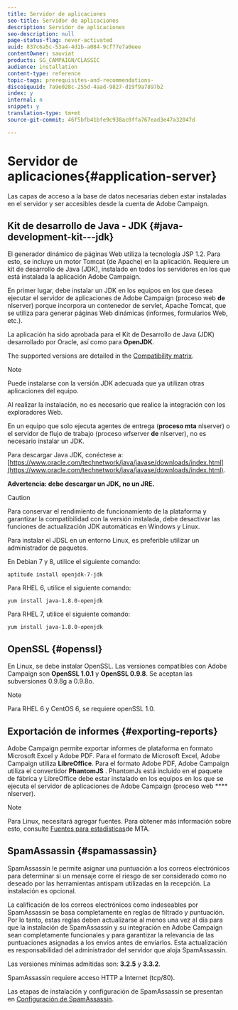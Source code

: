 ```yaml
---
title: Servidor de aplicaciones
seo-title: Servidor de aplicaciones
description: Servidor de aplicaciones
seo-description: null
page-status-flag: never-activated
uuid: 837c6a5c-53a4-4d1b-a084-9cf77e7a0eee
contentOwner: sauviat
products: SG_CAMPAIGN/CLASSIC
audience: installation
content-type: reference
topic-tags: prerequisites-and-recommendations-
discoiquuid: 7a9e028c-255d-4aad-9827-d19f9a7897b2
index: y
internal: n
snippet: y
translation-type: tm+mt
source-git-commit: 46f5bfb41bfe9c938ac0ffa767ead3e47a32047d

---
```



# Servidor de aplicaciones{#application-server}

Las capas de acceso a la base de datos necesarias deben estar instaladas en el servidor y ser accesibles desde la cuenta de Adobe Campaign.

## Kit de desarrollo de Java - JDK {#java-development-kit---jdk}

El generador dinámico de páginas Web utiliza la tecnología JSP 1.2. Para esto, se incluye un motor Tomcat (de Apache) en la aplicación. Requiere un kit de desarrollo de Java (JDK), instalado en todos los servidores en los que está instalada la aplicación Adobe Campaign.

En primer lugar, debe instalar un JDK en los equipos en los que desea ejecutar el servidor de aplicaciones de Adobe Campaign (proceso web **de** nlserver) porque incorpora un contenedor de servlet, Apache Tomcat, que se utiliza para generar páginas Web dinámicas (informes, formularios Web, etc.).

La aplicación ha sido aprobada para el Kit de Desarrollo de Java (JDK) desarrollado por Oracle, así como para **OpenJDK**.

The supported versions are detailed in the [Compatibility matrix](https://helpx.adobe.com/campaign/kb/compatibility-matrix.html).

>[!NOTE]
>
>Puede instalarse con la versión JDK adecuada que ya utilizan otras aplicaciones del equipo.
>  
>Al realizar la instalación, no es necesario que realice la integración con los exploradores Web.
>
>En un equipo que solo ejecuta agentes de entrega (**proceso mta** nlserver) o el servidor de flujo de trabajo (proceso wfserver **de** nlserver), no es necesario instalar un JDK.

Para descargar Java JDK, conéctese a: [https://www.oracle.com/technetwork/java/javase/downloads/index.html](https://www.oracle.com/technetwork/java/javase/downloads/index.html).

**Advertencia: debe descargar un JDK, no un JRE.**

>[!CAUTION]
>
>Para conservar el rendimiento de funcionamiento de la plataforma y garantizar la compatibilidad con la versión instalada, debe desactivar las funciones de actualización JDK automáticas en Windows y Linux.

Para instalar el JDSL en un entorno Linux, es preferible utilizar un administrador de paquetes.

En Debian 7 y 8, utilice el siguiente comando:

```
aptitude install openjdk-7-jdk
```

Para RHEL 6, utilice el siguiente comando:

```
yum install java-1.8.0-openjdk
```

Para RHEL 7, utilice el siguiente comando:

```
yum install java-1.8.0-openjdk
```

## OpenSSL {#openssl}

En Linux, se debe instalar OpenSSL. Las versiones compatibles con Adobe Campaign son **OpenSSL 1.0.1** y **OpenSSL 0.9.8**. Se aceptan las subversiones 0.9.8g a 0.9.8o.

>[!NOTE]
>
>Para RHEL 6 y CentOS 6, se requiere openSSL 1.0.

## Exportación de informes {#exporting-reports}

Adobe Campaign permite exportar informes de plataforma en formato Microsoft Excel y Adobe PDF. Para el formato de Microsoft Excel, Adobe Campaign utiliza **LibreOffice**. Para el formato Adobe PDF, Adobe Campaign utiliza el convertidor **PhantomJS** . PhantomJs está incluido en el paquete de fábrica y LibreOffice debe estar instalado en los equipos en los que se ejecuta el servidor de aplicaciones de Adobe Campaign (proceso web **** nlserver).

>[!NOTE]
>
>Para Linux, necesitará agregar fuentes. Para obtener más información sobre esto, consulte [Fuentes para estadísticas](../../installation/using/prerequisites-of-campaign-installation-in-linux.md#fonts-for-mta-statistics)de MTA.

## SpamAssassin {#spamassassin}

SpamAssassin le permite asignar una puntuación a los correos electrónicos para determinar si un mensaje corre el riesgo de ser considerado como no deseado por las herramientas antispam utilizadas en la recepción. La instalación es opcional.

La calificación de los correos electrónicos como indeseables por SpamAssassin se basa completamente en reglas de filtrado y puntuación. Por lo tanto, estas reglas deben actualizarse al menos una vez al día para que la instalación de SpamAssassin y su integración en Adobe Campaign sean completamente funcionales y para garantizar la relevancia de las puntuaciones asignadas a los envíos antes de enviarlos. Esta actualización es responsabilidad del administrador del servidor que aloja SpamAssassin.

Las versiones mínimas admitidas son: **3.2.5** y **3.3.2**.

SpamAssassin requiere acceso HTTP a Internet (tcp/80).

Las etapas de instalación y configuración de SpamAssassin se presentan en [Configuración de SpamAssassin](../../installation/using/configuring-spamassassin.md).
